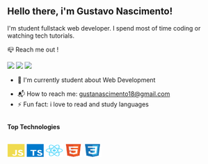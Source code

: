 ## Hello there, i'm Gustavo Nascimento!

I'm student fullstack web developer. I spend most of time coding or watching tech tutorials.

📪 Reach me out !

<div> 
  <a href="https://instagram.com/gustavonasciment_o" target="_blank"><img src="https://img.shields.io/badge/-Instagram-%23E4405F?style=for-the-badge&logo=instagram&logoColor=white"></a>
  <a href="https://www.linkedin.com/in/gustanascimento18" target="_blank"><img src="https://img.shields.io/badge/-LinkedIn-%230077B5?style=for-the-badge&logo=linkedin&logoColor=white"></a> 
  <a href = "mailto:gustanascimento18@gmail.com"><img src="https://img.shields.io/badge/-Gmail-%23333?style=for-the-badge&logo=gmail&logoColor=white" target="_blank"></a>
   
  
  * 🔭 I'm currently student about Web Development
<!--   * 👨🏿‍💻 Most used line of code ``` git commit -m " " ```  -->
  * 📬 How to reach me: gustanascimento18@gmail.com
  * ⚡️ Fun fact: i love to read and study languages
  
  ##  
  
  **Top Technologies**
  
  <div style="display: inline_block"><br>
  <img align="center" alt="Gustavo-Js" height="30" width="40" src="https://raw.githubusercontent.com/devicons/devicon/master/icons/javascript/javascript-plain.svg">
  <img align="center" alt="Gustavo-Ts" height="30" width="40" src="https://raw.githubusercontent.com/devicons/devicon/master/icons/typescript/typescript-plain.svg">
  <img align="center" alt="Gustavo-React" height="30" width="40" src="https://raw.githubusercontent.com/devicons/devicon/master/icons/react/react-original.svg">
  <img align="center" alt="Gustavo-HTML" height="30" width="40" src="https://raw.githubusercontent.com/devicons/devicon/master/icons/html5/html5-original.svg">
  <img align="center" alt="Gustavo-CSS" height="30" width="40" src="https://raw.githubusercontent.com/devicons/devicon/master/icons/css3/css3-original.svg">
</div>
  
  
&nbsp;
<!-- <div>
  <a href="https://github.com/gustanascimento18">
  <img height="180em" src="https://github-readme-stats.vercel.app/api?username=gustanascimento18&show_icons=true&theme=dracula&include_all_commits=true&count_private=true"/>
    
  <img height="180em" src="https://github-readme-stats.vercel.app/api/top-langs/?username=gustanascimento18&layout=compact&langs_count=16&theme=dracula"/>
</div> -->

  ##
<!---
gustanascimento18/gustanascimento18 is a ✨ special ✨ repository because its `README.md` (this file) appears on your GitHub profile.
You can click the Preview link to take a look at your changes.
--->
